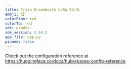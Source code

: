 ```yaml
---
title: Train Dreambooth LoRa Sd-XL
emoji: 🏆
colorFrom: red
colorTo: red
sdk: gradio
sdk_version: 3.44.2
app_file: app.py
pinned: false
---
```


Check out the configuration reference at https://huggingface.co/docs/hub/spaces-config-reference
